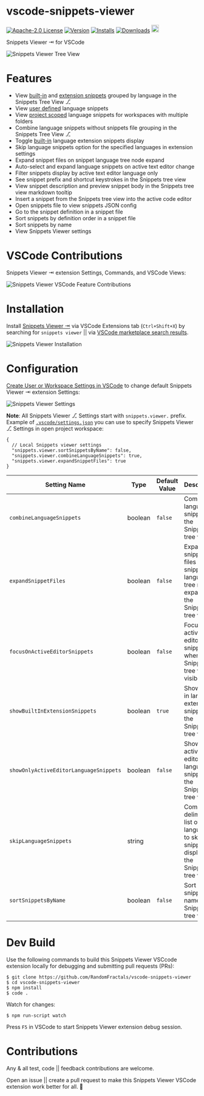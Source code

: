 # vscode-snippets-viewer

[![Apache-2.0 License](https://img.shields.io/badge/license-Apache2-orange.svg?color=green)](http://opensource.org/licenses/Apache-2.0)
[![Version](https://vsmarketplacebadge.apphb.com/version/RandomFractalsInc.snippets-viewer.svg?color=orange&style=?style=for-the-badge&logo=visual-studio-code)](https://marketplace.visualstudio.com/items?itemName=RandomFractalsInc.snippets-viewer)
[![Installs](https://vsmarketplacebadge.apphb.com/installs/RandomFractalsInc.snippets-viewer.svg?color=orange)](https://marketplace.visualstudio.com/items?itemName=RandomFractalsInc.snippets-viewer)
[![Downloads](https://vsmarketplacebadge.apphb.com/downloads/RandomFractalsInc.snippets-viewer.svg?color=orange)](https://marketplace.visualstudio.com/items?itemName=RandomFractalsInc.snippets-viewer)
<a href='https://ko-fi.com/dataPixy' target='_blank' title='support: https://ko-fi.com/dataPixy'>
  <img height='24' style='border:0px;height:20px;' src='https://az743702.vo.msecnd.net/cdn/kofi3.png?v=2' alt='https://ko-fi.com/dataPixy' /></a>

Snippets Viewer ⇥ for VSCode

![Snippets Viewer Tree View](https://raw.githubusercontent.com/RandomFractals/vscode-snippets-viewer/main/images/snippets-viewer-tree-view.png)

# Features

- View [built-in](https://code.visualstudio.com/docs/editor/userdefinedsnippets#_builtin-snippets) and [extension snippets](https://code.visualstudio.com/docs/editor/userdefinedsnippets#_install-snippets-from-the-marketplace) grouped by language in the Snippets Tree View ⎇
- View [user defined](https://code.visualstudio.com/docs/editor/userdefinedsnippets#_create-your-own-snippets) language snippets
- View [project scoped](https://code.visualstudio.com/docs/editor/userdefinedsnippets#_snippet-scope) language snippets for workspaces with multiple folders
- Combine language snippets without snippets file grouping in the Snippets Tree View ⎇
- Toggle [built-in](https://code.visualstudio.com/docs/editor/userdefinedsnippets#_builtin-snippets) language extension snippets display
- Skip language snippets option for the specified languages in extension settings
- Expand snippet files on snippet language tree node expand
- Auto-select and expand language snippets on active text editor change
- Filter snippets display by active text editor language only
- See snippet prefix and shortcut keystrokes in the Snippets tree view
- View snippet description and preview snippet body in the Snippets tree view markdown tooltip
- Insert a snippet from the Snippets tree view into the active code editor
- Open snippets file to view snippets JSON config
- Go to the snippet definition in a snippet file
- Sort snippets by definition order in a snippet file
- Sort snippets by name
- View Snippets Viewer settings

# VSCode Contributions

Snippets Viewer ⇥ extension Settings, Commands, and VSCode Views:

![Snippets Viewer VSCode Feature Contributions](https://raw.githubusercontent.com/RandomFractals/vscode-snippets-viewer/main/images/snippets-viewer-contributions.png)

# Installation

Install [Snippets Viewer ⇥](https://marketplace.visualstudio.com/items?itemName=RandomFractalsInc.snippets-viewer) via VSCode Extensions tab (`Ctrl+Shift+X`) by searching for `snippets viewer` || via [VSCode marketplace search results](https://marketplace.visualstudio.com/search?term=snippets%20viewer&target=VSCode&category=All%20categories&sortBy=Relevance).

![Snippets Viewer Installation](https://raw.githubusercontent.com/RandomFractals/vscode-snippets-viewer/main/images/snippets-viewer-installation.png)

# Configuration

[Create User or Workspace Settings in VSCode](http://code.visualstudio.com/docs/customization/userandworkspace#_creating-user-and-workspace-settings) to change default Snippets Viewer ⇥ extension Settings:

![Snippets Viewer Settings](https://raw.githubusercontent.com/RandomFractals/vscode-snippets-viewer/main/images/snippets-viewer-settings.png)

**Note**: All Snippets Viewer ⎇ Settings start with `snippets.viewer.` prefix.
Example of [`.vscode/settings.json`](https://github.com/RandomFractals/vscode-snippets-viewer/blob/main/.vscode/settings.json) you can use to specify Snippets Viewer ⎇ Settings in open project workspace:

```
{
  // Local Snippets viewer settings
  "snippets.viewer.sortSnippetsByName": false,
  "snippets.viewer.combineLanguageSnippets": true,
  "snippets.viewer.expandSnippetFiles": true
}
```

| Setting Name | Type | Default Value | Description |
| ------- | ---- | ------------- | ----------- |
| `combineLanguageSnippets` | boolean | `false` | Combine language snippets in the Snippets tree view.|
| `expandSnippetFiles` | boolean | `false` | Expand snippet files on snippet language tree node expand in the Snippets tree view.|
| `focusOnActiveEditorSnippets` | boolean | `false` | Focus on active editor snippets when Snippets tree view is visible. |
| `showBuiltInExtensionSnippets` | boolean | `true` | Show built-in language extension snippets in the Snippets tree view. |
| `showOnlyActiveEditorLanguageSnippets` | boolean | `false` | Show only active editor language snippets in the Snippets tree view. |
| `skipLanguageSnippets` | string | | Comma delimited list of languages to skip snippets display in the Snippets tree view. |
| `sortSnippetsByName` | boolean | `false` | Sort loaded snippets by name in Snippets tree view. |

# Dev Build

Use the following commands to build this Snippets Viewer VSCcode extension locally for debugging and submitting pull requests (PRs):

```
$ git clone https://github.com/RandomFractals/vscode-snippets-viewer
$ cd vscode-snippets-viewer
$ npm install
$ code .
```

Watch for changes:

```
$ npm run-script watch
```

Press `F5` in VSCode to start Snippets Viewer extension debug session.

# Contributions

Any & all test, code || feedback contributions are welcome.

Open an issue || create a pull request to make this Snippets Viewer VSCode extension work better for all. 🤗
